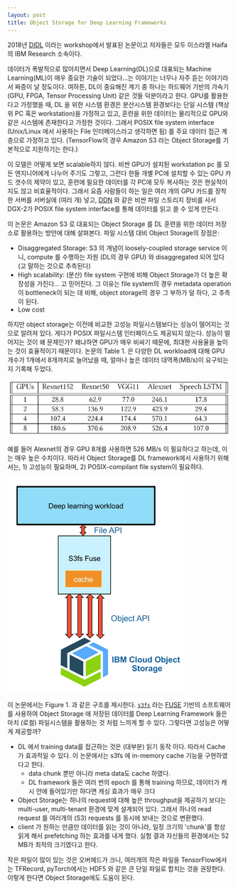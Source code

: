 ```yaml
---
layout: post
title: Object Storage for Deep Learning Frameworks
---
```


2018년 [DIDL](https://didl-conf.github.io/) 이라는 workshop에서 발표된 논문이고 저자들은 모두 이스라엘 Haifa의 IBM Research 소속이다.

데이터가 폭발적으로 많아지면서 Deep Learning(DL)으로 대표되는 Machine Learning(ML)이 매우 중요한 기술이 되었다...는 이야기는 너무나 자주 듣는 이야기라서 짜증이 날 정도이다. 여하튼, DL이 중요해진 계기 중 하나는 하드웨어 기반의 가속기 (GPU, FPGA, Tensor Processing Unit) 같은 것들 덕분이라고 한다. GPU를 활용한다고 가정했을 때, DL 을 위한 시스템 환경은 분산시스템 환경보다는 단일 시스템 (책상 위 PC 혹은 workstation)을 가정하고 있고, 훈련을 위한 데이터는 물리적으로 GPU와 같은 시스템에 존재한다고 가정한 것이다. 그래서 POSIX file system interface (Unix/Linux 에서 사용하는 File 인터페이스라고 생각하면 됨) 를 주요 데이터 접근 계층으로 가정하고 있다. (TensorFlow의 경우 Amazon S3 라는 Object Storage를 기본적으로 지원하기는 한다.)

이 모델은 어떻게 보면 scalable하지 않다. 비싼 GPU가 설치된 workstation pc 를 모든 엔지니어에게 나누어 주기도 그렇고, 그런다 한들 개별 PC에 설치할 수 있는 GPU 카드 갯수의 제약이 있고, 훈련에 필요한 데이터를 각 PC에 모두 복사하는 것은 현실적이지도 않고 비효율적이다. 그래서 요즘 사람들이 하는 일은 여러 개의 GPU 카드를 장착한 서버를 서버실에 (여러 개) 넣고, [DDN](https://www.ddn.com/products/lustre-file-system-exascaler/) 와 같은 비싼 파일 스토리지 장비를 사서 DGX-2가 POSIX file system interface를 통해 데이터를 읽고 쓸 수 있게 만든다.

이 논문은 Amazon S3 로 대표되는 Object Storage 를 DL 훈련을 위한 데이터 저장소로 활용하는 방안에 대해 살펴본다. 파일 시스템 대비 Object Storage의 장점은:

* Disaggregated Storage: S3 의 개념이 loosely-coupled storage service 이니, compute 를 수행하는 자원 (DL의 경우 GPU) 와 disaggregated 되어 있다 (고 말하는 것으로 추측된다)
* High scalability: (분산) file system 구현에 비해 Object Storage가 더 높은 확장성을 가진다... 고 믿어진다. 그 이유는 file system의 경우 metadata operation이 bottleneck이 되는 데 비해, object storage의 경우 그 부하가 덜 하다, 고 추측이 된다. 
* Low cost

하지만 object storage는 이전에 비교한 고성능 파일시스템보다는 성능이 떨어지는 것으로 알려져 있다. 게다가 POSIX 파일시스템 인터페이스도 제공되지 않는다. 성능이 떨어지는 것이 왜 문제인가? 왜냐하면 GPU가 매우 비싸기 때문에, 최대한 사용율을 높이는 것이 효율적이기 때문이다. 논문의 Table 1. 은 다양한 DL workload에 대해 GPU 개수가 1개에서 8개까지로 늘어났을 때, 얼마나 높은 데이터 대역폭(MB/s)이 요구되는지 기록해 두었다. 

![Table 1. Storage bandwidth in MBytes/sec of popular deep learning workloads running with varied number of GPUs](../images/dl-storage-bandwidth.png)

예를 들어 Alexnet의 경우 GPU 8개를 사용하면 526 MB/s 이 필요하다고 하는데, 이는 매우 높은 수치이다. 
따라서 Object Storage를 DL framework에서 사용하기 위해서는, 1) 고성능이 필요하며, 2) POSIX-compilant file system이 필요하다. 

![Figure 1. Using s3fs](../images/s3fs-fuse.png) 

이 논문에서는 Figure 1. 과 같은 구조를 제시한다. [`s3fs`]() 라는 [FUSE]() 기반의 소프트웨어를 사용하여 Object Storage 에 저장된 데이터를 Deep Learning Framework 들은 마치 (로컬) 파일시스템을 활용하는 것 처럼 느끼게 할 수 있다. 그렇다면 고성능은 어떻게 제공할까?

* DL 에서 training data를 접근하는 것은 (대부분) 읽기 동작 이다. 따라서 Cache 가 효과적일 수 있다. 이 논문에서는 s3fs 에 in-memory cache 기능을 구현하였다고 한다. 
  * data chunk 뿐만 아니라 meta data도 cache 하였다.
  * DL framework 들은 여러 번의 epoch 를 통해 training 하므로, 데이터가 캐시 안에 들어있기만 하다면 캐싱 효과가 매우 크다
* Object Storage는 하나의 request에 대해 높은 throughput을 제공하기 보다는 multi-user, multi-tenant 환경에 맞게 설계되어 있다. 그래서 하나의 read request 를 여러개의 (S3) requests 를 동시에 보내는 것으로 변환했다. 
* client 가 원하는 만큼만 데이터를 읽는 것이 아니라, 일정 크기의 'chunk'를 항상 읽게 해서 prefetching 하는 효과를 내게 했다. 실험 결과 자신들의 환경에서는 52 MB가 최적의 크기였다고 한다. 

작은 파일이 많이 있는 것은 오버헤드가 크니, 여러개의 작은 파일을 TensorFlow에서는 TFRecord, pyTorch에서는 HDF5 와 같은 큰 단일 파일로 합치는 것을 권장한다. 이렇게 한다면 Object Storage에도 도움이 된다. 

